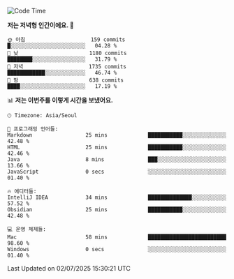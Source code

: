   <!--START_SECTION:waka-->
![Code Time](http://img.shields.io/badge/Code%20Time-647%20hrs%2057%20mins-blue)

**저는 저녁형 인간이에요. 🦉** 

```text
🌞 아침                     159 commits         █░░░░░░░░░░░░░░░░░░░░░░░░   04.28 % 
🌆 낮　                     1180 commits        ████████░░░░░░░░░░░░░░░░░   31.79 % 
🌃 저녁                     1735 commits        ████████████░░░░░░░░░░░░░   46.74 % 
🌙 밤　                     638 commits         ████░░░░░░░░░░░░░░░░░░░░░   17.19 % 
```


📊 **저는 이번주를 이렇게 시간을 보냈어요.** 

```text
🕑︎ Timezone: Asia/Seoul

💬 프로그래밍 언어들: 
Markdown                 25 mins             ███████████░░░░░░░░░░░░░░   42.48 % 
HTML                     25 mins             ███████████░░░░░░░░░░░░░░   42.46 % 
Java                     8 mins              ███░░░░░░░░░░░░░░░░░░░░░░   13.66 % 
JavaScript               0 secs              ░░░░░░░░░░░░░░░░░░░░░░░░░   01.40 % 

🔥 에디터들: 
IntelliJ IDEA            34 mins             ██████████████░░░░░░░░░░░   57.52 % 
Obsidian                 25 mins             ███████████░░░░░░░░░░░░░░   42.48 % 

💻 운영 체제들: 
Mac                      58 mins             █████████████████████████   98.60 % 
Windows                  0 secs              ░░░░░░░░░░░░░░░░░░░░░░░░░   01.40 % 
```


 Last Updated on 02/07/2025 15:30:21 UTC
<!--END_SECTION:waka-->
